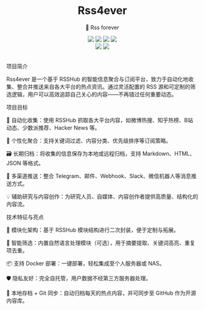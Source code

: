 <div align="center">
    <h1> Rss4ever</h1>
    <p>🚀 Rss forever</p>
    <img src="https://img.shields.io/static/v1?message=reference&color=blue&style=for-the-badge&logo=micropython&label=python">
    <img src="https://img.shields.io/github/license/qin2dim/v2raycloudspider?style=for-the-badge">
	<a href="https://github.com/QIN2DIM/V2RayCloudSpider/releases"><img src="https://img.shields.io/github/downloads/qin2dim/v2raycloudspider/total?style=for-the-badge"></a>
	<a href="https://github.com/QIN2DIM/V2RayCloudSpider/releases"><img src="https://img.shields.io/github/v/release/qin2dim/v2raycloudspider?style=for-the-badge"></a>
	<br>
	<a href="https://github.com/QIN2DIM/V2RayCloudSpider"><img src="https://img.shields.io/github/stars/qin2dim/v2raycloudspider?style=social"></a>
	<a href = "https://t.me/+-XG8gYWVx7wxMzFh"><img src="https://img.shields.io/static/v1?style=social&logo=telegram&label=chat&message=studio" ></a>
	<br>
	<br>
</div>

项目简介

Rss4ever 是一个基于 RSSHub 的智能信息聚合与订阅平台，致力于自动化地收集、整合并推送来自各大平台的热点资讯。通过灵活配置的 RSS 源和可定制的筛选逻辑，用户可以高效追踪自己关心的内容——不再错过任何重要动态。

项目目标

🔄 自动化收集：使用 RSSHub 抓取各大平台内容，如微博热搜、知乎热榜、B站动态、少数派推荐、Hacker News 等。

🎯 个性化聚合：支持关键词过滤、内容分类、优先级排序等订阅策略。

🗃️ 长期归档：将收集的信息保存为本地或远程归档，支持 Markdown、HTML、JSON 等格式。

🔔 多渠道推送：整合 Telegram、邮件、Webhook、Slack、微信机器人等消息推送方式。

💡 辅助研究与内容创作：为研究人员、自媒体、内容创作者提供高质量、结构化的内容流。

技术特征与亮点

🧩 模块化架构：基于 RSSHub 模块结构进行二次封装，便于定制与拓展。

🧠 智能筛选：内置自然语言处理模块（可选），用于摘要提取、关键词高亮、重复项去重。

📦 支持 Docker 部署：一键部署，轻松集成至个人服务器或 NAS。

🛡️ 隐私友好：完全自托管，用户数据不经第三方服务器处理。

📁 本地存档 + Git 同步：自动归档每天的热点内容，并可同步至 GitHub 作为开源内容库。
